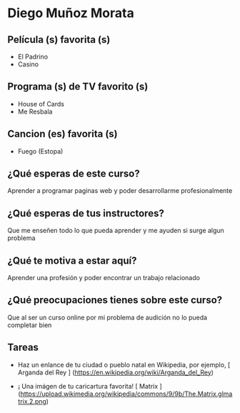 # Diego Muñoz Morata

## Película (s) favorita (s)

- El Padrino
- Casino

## Programa (s) de TV favorito (s)

- House of Cards
- Me Resbala

## Cancion (es) favorita (s)

- Fuego (Estopa)

## ¿Qué esperas de este curso?

Aprender a programar paginas web y poder desarrollarme profesionalmente

## ¿Qué esperas de tus instructores?

Que me enseñen todo lo que pueda aprender y me ayuden si surge algun problema

## ¿Qué te motiva a estar aquí?

Aprender una profesión y poder encontrar un trabajo relacionado

## ¿Qué preocupaciones tienes sobre este curso?

Que al ser un curso online por mi problema de audición no lo pueda completar bien

## Tareas

- Haz un enlance de tu ciudad o pueblo natal en Wikipedia, por ejemplo, [ Arganda del Rey ] (https://en.wikipedia.org/wiki/Arganda_del_Rey)

- ¡ Una imágen de tu caricartura favorita! [ Matrix ] (https://upload.wikimedia.org/wikipedia/commons/9/9b/The.Matrix.glmatrix.2.png)
